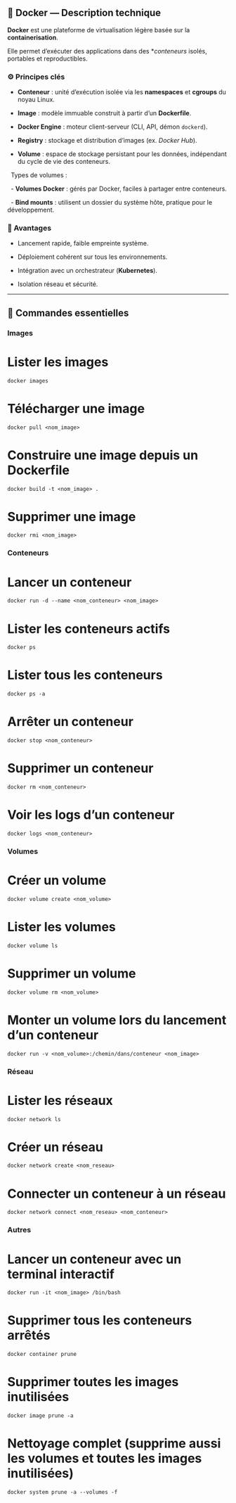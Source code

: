 ## 🐳 Docker — Description technique



**Docker** est une plateforme de virtualisation légère basée sur la **containerisation**.  

Elle permet d’exécuter des applications dans des **conteneurs* isolés, portables et reproductibles.



### ⚙️ Principes clés

- **Conteneur** : unité d’exécution isolée via les **namespaces** et **cgroups** du noyau Linux.  

- **Image** : modèle immuable construit à partir d’un **Dockerfile**.  

- **Docker Engine** : moteur client-serveur (CLI, API, démon `dockerd`).  

- **Registry** : stockage et distribution d’images (ex. *Docker Hub*).

- **Volume** : espace de stockage persistant pour les données, indépendant du cycle de vie des conteneurs.

&nbsp; Types de volumes :

&nbsp; - **Volumes Docker** : gérés par Docker, faciles à partager entre conteneurs.  

&nbsp; - **Bind mounts** : utilisent un dossier du système hôte, pratique pour le développement.



### 🧩 Avantages

- Lancement rapide, faible empreinte système.  

- Déploiement cohérent sur tous les environnements.  

- Intégration avec un orchestrateur (**Kubernetes**).

- Isolation réseau et sécurité.



---



## 🔹 Commandes essentielles



### Images



# Lister les images

```docker images```



# Télécharger une image

```docker pull <nom_image>```



# Construire une image depuis un Dockerfile

```docker build -t <nom_image> .```



# Supprimer une image

```docker rmi <nom_image>```



### Conteneurs



# Lancer un conteneur

```docker run -d --name <nom_conteneur> <nom_image>```



# Lister les conteneurs actifs

```docker ps```



# Lister tous les conteneurs

```docker ps -a```



# Arrêter un conteneur

```docker stop <nom_conteneur>```



# Supprimer un conteneur

```docker rm <nom_conteneur>```



# Voir les logs d’un conteneur

```docker logs <nom_conteneur>```



### Volumes



# Créer un volume

```docker volume create <nom_volume>```



# Lister les volumes

```docker volume ls```



# Supprimer un volume

```docker volume rm <nom_volume>```



# Monter un volume lors du lancement d’un conteneur

```docker run -v <nom_volume>:/chemin/dans/conteneur <nom_image>```



### Réseau



# Lister les réseaux

```docker network ls```



# Créer un réseau

```docker network create <nom_reseau>```



# Connecter un conteneur à un réseau

```docker network connect <nom_reseau> <nom_conteneur>```



### Autres



# Lancer un conteneur avec un terminal interactif

```docker run -it <nom_image> /bin/bash```



# Supprimer tous les conteneurs arrêtés

```docker container prune```



# Supprimer toutes les images inutilisées

```docker image prune -a```



# Nettoyage complet (supprime aussi les volumes et toutes les images inutilisées)

```docker system prune -a --volumes -f```

